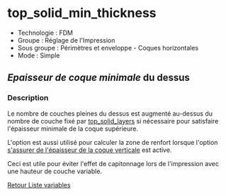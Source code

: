 # top_solid_min_thickness

* Technologie : FDM
* Groupe : Réglage de l'Impression
* Sous groupe : Périmètres et enveloppe - Coques horizontales
* Mode : Simple

## *Epaisseur de coque minimale* du dessus

### Description

Le nombre de couches pleines du dessus est augmenté au-dessus du nombre de couche fixé par  [top_solid_layers](top_solid_layers.md) si nécessaire pour satisfaire l'épaisseur minimale de la coque supérieure. 

L'option est aussi utilisé pour calculer la zone de renfort lorsque l'option [s'assurer de l'épaisseur de la coque verticale](ensure_vertical_shell_thickness.md) est active.

Ceci est utile pour éviter l'effet de capitonnage lors de l'impression avec une hauteur de couche variable.


[Retour Liste variables](variable_list.md)